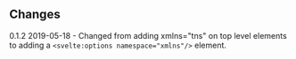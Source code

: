 ## Changes

0.1.2   2019-05-18
    - Changed from adding xmlns="tns" on top level elements to adding a `<svelte:options namespace="xmlns"/>` element.